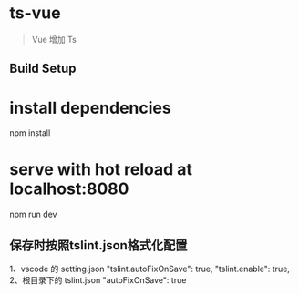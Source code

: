 # ts-vue

> Vue 增加 Ts

## Build Setup

# install dependencies
npm install

# serve with hot reload at localhost:8080
npm run dev

## 保存时按照tslint.json格式化配置
1、vscode 的 setting.json
"tslint.autoFixOnSave": true,
"tslint.enable": true,
2、根目录下的 tslint.json
"autoFixOnSave": true
